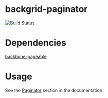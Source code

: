 backgrid-paginator
==================

[![Build Status](https://travis-ci.org/blackducksoftware/backgrid-paginator.png?branch=master)](https://travis-ci.org/blackducksoftware/backgrid-paginator)


Dependencies
============

[backbone-pageable](http://github.com/wyuenho/backbone-pageable/)

Usage
====

See the [Paginator](http://backgridjs.com/ref/extensions/paginator.html) section
in the documentation.
